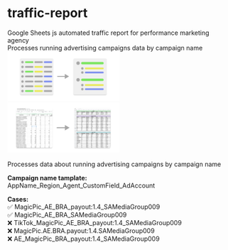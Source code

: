 # traffic-report
Google Sheets js automated traffic report for performance marketing agency
<br>
Processes running advertising campaigns data by campaign name
<img src="./readme-slides/concept.png" style="width: 50%">
<img src="./readme-slides/description.png" style="width: 50%">

Processes data about running advertising campaigns by campaign name

<b>Campaign name tamplate:</b>
AppName_Region_Agent_CustomField_AdAccount

<b>Cases:</b>
<br>
✅ MagicPic_AE_BRA_payout:1.4_SAMediaGroup009 <br>
✅ MagicPic_AE_BRA_SAMediaGroup009 <br>
❌ TikTok_MagicPic_AE_BRA_payout:1.4_SAMediaGroup009 <br>
❌ MagicPic.AE.BRA.payout:1.4.SAMediaGroup009 <br>
❌ AE_MagicPic_BRA_payout:1.4_SAMediaGroup009 <br>
